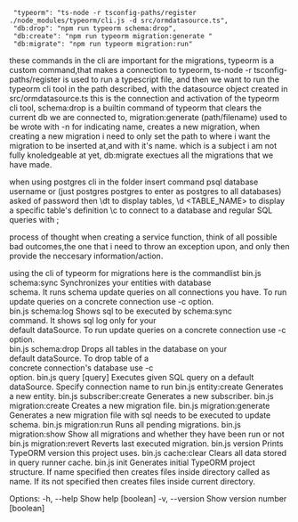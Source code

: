      "typeorm": "ts-node -r tsconfig-paths/register ./node_modules/typeorm/cli.js -d src/ormdatasource.ts", 
     "db:drop": "npm run typeorm schema:drop",
     "db:create": "npm run typeorm migration:generate "
     "db:migrate": "npm run typeorm migration:run"
 these commands in the cli are important for the migrations, typeorm is a custom command,that makes a connection to typeorm,
 ts-node -r tsconfig-paths/register is used to run a typescript file,
  and then we want to run the typeorm cli tool in the path described,
 with the datasource object created in src/ormdatasource.ts
 this is the connection and activation of the typeorm cli tool,
 schema:drop is a builtin command of typeorm that clears the current db we are connected to,
 migration:generate (path/filename) used to be wrote with -n for indicating name, creates a new migration,
 when creating a new migration i need to only set the path to where i want the migration to be inserted at,and with it's name.
 which is a subject i am not fully knoledgeable at yet,
 db:migrate exectues all the migrations that we have made.


 when using postgres cli 
 in the folder insert command psql database username or (just postgres postgres to enter as postgres to all databases)
 asked of password
 then \dt to display tables, \d <TABLE_NAME> to display a specific table's definition \c to connect to a database
 and regular SQL queries with ;



 process of thought when creating a service function, think of all possible bad outcomes,the one that i need to throw an exception upon,
 and only then provide the neccesary information/action.


 using the cli of typeorm for migrations here is the commandlist
bin.js schema:sync                Synchronizes your entities with database    
                                    schema. It runs schema update queries on all
                                    connections you have. To run update queries 
                                    on a concrete connection use -c option.     
  bin.js schema:log                 Shows sql to be executed by schema:sync     
                                    command. It shows sql log only for your     
                                    default dataSource. To run update queries on
                                    a concrete connection use -c option.        
  bin.js schema:drop                Drops all tables in the database on your    
                                    default dataSource. To drop table of a      
                                    concrete connection's database use -c       
                                    option.
  bin.js query [query]              Executes given SQL query on a default
                                    dataSource. Specify connection name to run
  bin.js entity:create <path>       Generates a new entity.
  bin.js subscriber:create <path>   Generates a new subscriber.
  bin.js migration:create <path>    Creates a new migration file.
  bin.js migration:generate <path>  Generates a new migration file with sql
                                    needs to be executed to update schema.
  bin.js migration:run              Runs all pending migrations.
  bin.js migration:show             Show all migrations and whether they have
                                    been run or not
  bin.js migration:revert           Reverts last executed migration.
  bin.js version                    Prints TypeORM version this project uses.
  bin.js cache:clear                Clears all data stored in query runner
                                    cache.
  bin.js init                       Generates initial TypeORM project structure.
                                    If name specified then creates files inside
                                    directory called as name. If its not
                                    specified then creates files inside current
                                    directory.

Options:
  -h, --help     Show help                                             [boolean]
  -v, --version  Show version number                                   [boolean]